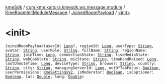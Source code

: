[kmeSdk](../../../index.md) / [com.kme.kaltura.kmesdk.ws.message.module](../../index.md) / [KmeRoomInitModuleMessage](../index.md) / [JoinedRoomPayload](index.md) / [&lt;init&gt;](./-init-.md)

# &lt;init&gt;

`JoinedRoomPayload(userId: `[`Long`](https://kotlinlang.org/api/latest/jvm/stdlib/kotlin/-long/index.html)`?, regionId: `[`Long`](https://kotlinlang.org/api/latest/jvm/stdlib/kotlin/-long/index.html)`, userType: `[`String`](https://kotlinlang.org/api/latest/jvm/stdlib/kotlin/-string/index.html)`, avatar: `[`String`](https://kotlinlang.org/api/latest/jvm/stdlib/kotlin/-string/index.html)`, userRole: `[`String`](https://kotlinlang.org/api/latest/jvm/stdlib/kotlin/-string/index.html)`, fullName: `[`String`](https://kotlinlang.org/api/latest/jvm/stdlib/kotlin/-string/index.html)`, regionName: `[`String`](https://kotlinlang.org/api/latest/jvm/stdlib/kotlin/-string/index.html)`, joinTime: `[`Long`](https://kotlinlang.org/api/latest/jvm/stdlib/kotlin/-long/index.html)`, connectionState: `[`String`](https://kotlinlang.org/api/latest/jvm/stdlib/kotlin/-string/index.html)`, liveMediaState: `[`String`](https://kotlinlang.org/api/latest/jvm/stdlib/kotlin/-string/index.html)`, webCamState: `[`String`](https://kotlinlang.org/api/latest/jvm/stdlib/kotlin/-string/index.html)`, micState: `[`String`](https://kotlinlang.org/api/latest/jvm/stdlib/kotlin/-string/index.html)`, timeHandRaised: `[`Long`](https://kotlinlang.org/api/latest/jvm/stdlib/kotlin/-long/index.html)`, lastUnmuteTime: `[`Long`](https://kotlinlang.org/api/latest/jvm/stdlib/kotlin/-long/index.html)`, deviceType: `[`String`](https://kotlinlang.org/api/latest/jvm/stdlib/kotlin/-string/index.html)`, browser: `[`String`](https://kotlinlang.org/api/latest/jvm/stdlib/kotlin/-string/index.html)`, country: `[`String`](https://kotlinlang.org/api/latest/jvm/stdlib/kotlin/-string/index.html)`, city: `[`String`](https://kotlinlang.org/api/latest/jvm/stdlib/kotlin/-string/index.html)`, managingServerId: `[`Long`](https://kotlinlang.org/api/latest/jvm/stdlib/kotlin/-long/index.html)`, outOfTabFocus: `[`Boolean`](https://kotlinlang.org/api/latest/jvm/stdlib/kotlin/-boolean/index.html)`, userPermissions: `[`KmeSettingsV2`](../../../com.kme.kaltura.kmesdk.rest.response.room.settings/-kme-settings-v2/index.md)`, isModerator: `[`Boolean`](https://kotlinlang.org/api/latest/jvm/stdlib/kotlin/-boolean/index.html)`, isCaptioner: `[`Boolean`](https://kotlinlang.org/api/latest/jvm/stdlib/kotlin/-boolean/index.html)`, lat: `[`Double`](https://kotlinlang.org/api/latest/jvm/stdlib/kotlin/-double/index.html)`, long: `[`Double`](https://kotlinlang.org/api/latest/jvm/stdlib/kotlin/-double/index.html)`)`